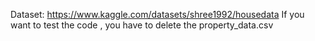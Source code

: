 Dataset: https://www.kaggle.com/datasets/shree1992/housedata
If you want to test the code , you have to delete the property_data.csv
